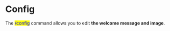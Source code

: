 # Config

The <mark style="color:blue;">/config</mark> command allows you to edit **the welcome message and image**.
